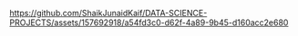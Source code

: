 https://github.com/ShaikJunaidKaif/DATA-SCIENCE-PROJECTS/assets/157692918/a54fd3c0-d62f-4a89-9b45-d160acc2e680
